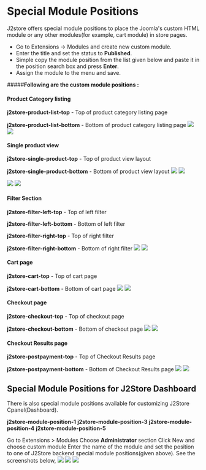 # Special Module Positions

  J2store offers special module positions to place the Joomla's custom HTML module  or any other modules(for example, cart module) in store pages.
  
  * Go to Extensions -> Modules and create new custom module.
  * Enter the title and set the status to **Published**.
  * Simple copy the module position from the list given below and paste it in the position search box and press **Enter**.
  * Assign the module to the menu and save.
  
  #####**Following are the custom module positions :**

#### Product Category listing

 **j2store-product-list-top** - Top of product category listing page
 
 **j2store-product-list-bottom** - Bottom of product category listing page
 ![](./assets/images/spl_mod_pos_03.png)
 ![](./assets/images/spl_mod_pos_02.png)
 
#### Single product view

 **j2store-single-product-top** - Top of product view layout

 **j2store-single-product-bottom** - Bottom of product view layout
  ![](./assets/images/spl_mod_pos_01.png)
  ![](./assets/images/spl_mod_pos_04.png)
  
  ![](./assets/images/spl_mod_pos_05.png)
  ![](./assets/images/spl_mod_pos_06.png)

#### Filter Section

 **j2store-filter-left-top** - Top of left filter

 **j2store-filter-left-bottom** - Bottom of left filter

 **j2store-filter-right-top** - Top of right filter

 **j2store-filter-right-bottom** - Bottom of right filter
 ![](./assets/images/spl_mod_pos_07.png)
 ![](./assets/images/spl_mod_pos_08.png)

#### Cart page

 **j2store-cart-top** - Top of cart page

 **j2store-cart-bottom** - Bottom of cart page
 ![](./assets/images/spl_mod_pos_09.png)
 ![](./assets/images/spl_mod_pos_10.png)
 
#### Checkout page

 **j2store-checkout-top** - Top of checkout page

 **j2store-checkout-bottom** - Bottom of checkout page
 ![](./assets/images/spl_mod_pos_11.png)
 ![](./assets/images/spl_mod_pos_12.png)
 
#### Checkout Results page

 **j2store-postpayment-top** - Top of Checkout Results page
 
 **j2store-postpayment-bottom** - Bottom of Checkout Results page
 ![](./assets/images/spl_mod_pos_13.png)
 ![](./assets/images/spl_mod_pos_14.png)
 
## Special Module Positions for J2Store Dashboard

There is also special module positions available for customizing J2Store Cpanel(Dashboard).

**j2store-module-position-1**
**j2store-module-position-3**
**j2store-module-position-4**
**j2store-module-position-5**

Go to Extensions > Modules
Choose **Administrator** section
Click New and choose custom module
Enter the name of the module and set the position to one of J2Store backend special module positions(given above). See the screenshots below,
![](./assets/images/spl_mod_pos_16.png)
![](./assets/images/spl_mod_pos_15.png)
![](./assets/images/spl_mod_pos_17.png)
